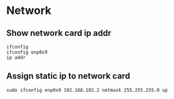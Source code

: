 # Network

## Show network card ip addr

```
ifconfig
ifconfig enp0s9
ip addr
```

## Assign static ip to network card

```
sudo ifconfig enp0s9 192.168.102.2 netmask 255.255.255.0 up
```
